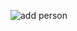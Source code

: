 ![add person](https://github.com/chaima123saad/Personnel-Management-System/assets/129409841/cfb8db9d-cacb-42bc-beda-7cc153e4a826)
